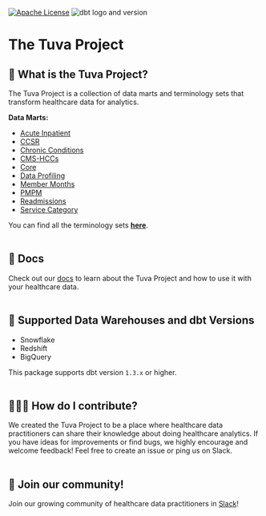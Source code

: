[![Apache License](https://img.shields.io/badge/License-Apache%202.0-blue.svg)](https://opensource.org/licenses/Apache-2.0) ![dbt logo and version](https://img.shields.io/static/v1?logo=dbt&label=dbt-version&message=1.2.x&color=orange)
# The Tuva Project

## 🧰  What is the Tuva Project?
The Tuva Project is a collection of data marts and terminology sets that transform healthcare data for analytics.

**Data Marts:**
- [Acute Inpatient](../the_tuva_project/models/acute_inpatient)
- [CCSR](../the_tuva_project/models/ccsr)
- [Chronic Conditions](../the_tuva_project/models/chronic_conditions)
- [CMS-HCCs](../the_tuva_project/models/cms_hcc)
- [Core](../the_tuva_project/models/core)
- [Data Profiling](../the_tuva_project/models/data_profiling)
- [Member Months](../the_tuva_project/models/member_months)
- [PMPM](../the_tuva_project/models/pmpm)
- [Readmissions](../the_tuva_project/models/readmissions)
- [Service Category](../the_tuva_project/models/service_category)

You can find all the terminology sets **[here](../the_tuva_project/seeds/terminology)**.
<br/><br/>

## 🔗  Docs
Check out our [docs](https://thetuvaproject.com/) to learn about the Tuva Project and how to use it with your healthcare data.
<br/><br/>

## 🔌  Supported Data Warehouses and dbt Versions
- Snowflake
- Redshift
- BigQuery

This package supports dbt version `1.3.x` or higher.
<br/><br/>

## 🙋🏻‍♀️ How do I contribute?
We created the Tuva Project to be a place where healthcare data practitioners can share their knowledge about doing healthcare analytics.  If you have ideas for improvements or find bugs, we highly encourage and welcome feedback! Feel free to create an issue or ping us on Slack.
<br/><br/>

## 🤝 Join our community!
Join our growing community of healthcare data practitioners in [Slack](https://join.slack.com/t/thetuvaproject/shared_invite/zt-16iz61187-G522Mc2WGA2mHF57e0il0Q)!
